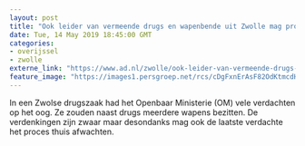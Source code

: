 ```yaml
---
layout: post
title: "Ook leider van vermeende drugs en wapenbende uit Zwolle mag proces thuis afwachten"
date: Tue, 14 May 2019 18:45:00 GMT
categories: 
- overijssel 
- zwolle 
externe_link: "https://www.ad.nl/zwolle/ook-leider-van-vermeende-drugs-en-wapenbende-uit-zwolle-mag-proces-thuis-afwachten~ade374ad/"
feature_image: "https://images1.persgroep.net/rcs/cDgFxnErAsF82OdKtmcdHC01owg/diocontent/117293149/_fitwidth/400/?appId=21791a8992982cd8da851550a453bd7f&quality=0.7"
---
```


In een Zwolse drugszaak had het Openbaar Ministerie (OM) vele verdachten op het oog. Ze zouden naast drugs meerdere wapens bezitten. De verdenkingen zijn zwaar maar desondanks mag ook de laatste verdachte het proces thuis afwachten.
